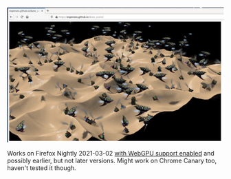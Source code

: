 ![smoke](readme/browser.png)

Works on Firefox Nightly 2021-03-02 [with WebGPU support enabled](https://github.com/gpuweb/gpuweb/wiki/Implementation-Status) and possibly earlier, but not later versions.
Might work on Chrome Canary too, haven't tested it though.
